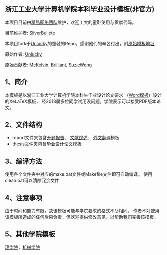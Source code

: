 ## 浙江工业大学计算机学院本科毕业设计模板(非官方)

本项目目前由[精弘网络团队](https://github.com/zjutjh)维护，欢迎工大的童鞋使用与贡献代码。

目前维护者:
[SilverBullete](https://github.com/SilverBullete)

本项目fork于[Unlucky](http://blog.thebeyond.name)的童鞋的Repo，感谢他们的辛苦付出，附[原始模板地址](https://github.com/unlucky/zjutthesis),

原始作者: 
[Unlucky](http://blog.thebeyond.name)

原始贡献者: 
[McKelvin](https://github.com/mckelvin), 
[Brilliant](https://github.com/Brilliant),
[SuzieWong](http://www.imsuzie.com)

## 1、简介

本模板是以浙江工业大学计算机学院本科生毕业设计论文要求
（[Word模板](http://www.software.zjut.edu.cn/index.php?m=news&a=view&left=gaikuang&id=2664)）设计的XeLaTeX模板，
经2013届多位同学试用没问题。学院表示可以接受PDF版本论文。

## 2、文件结构

 - report文件夹包含[开题报告](https://github.com/unlucky/zjutthesis/blob/master/report/proposal.tex)、
[文献综述](https://github.com/unlucky/zjutthesis/blob/master/report/literaturereview.tex)、
[外文翻译](https://github.com/unlucky/zjutthesis/blob/master/report/translation.tex)模板
 - thesis文件夹包含[毕业设计论文](https://github.com/unlucky/zjutthesis/blob/master/thesis/zjutmain.tex)模板

## 3、编译方法

使用各个文件夹中对应的make.bat文件或Makefile文件即可自动编译。
使用clean.bat可以清除冗余文件

## 4、注意事项

由于时间和能力有限，故该模板可能与学院要求的格式不尽相同。
作者不对使用该模板所造成的任何后果负责，但欢迎提供修改意见，以帮助我们完善该模板。

## 5、其他学院模板
[理学院](https://github.com/liuzheng712/zjutthesisLXY)，[机械学院](https://github.com/diufanshu/zjutthesis)
